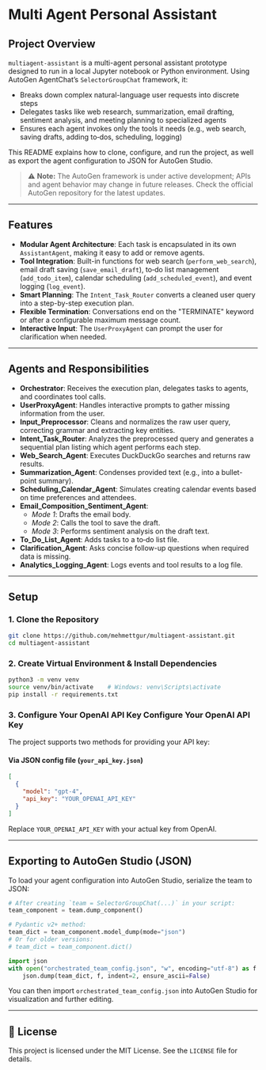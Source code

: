 # Multi Agent Personal Assistant

## Project Overview

`multiagent-assistant` is a multi-agent personal assistant prototype designed to run in a local Jupyter notebook or Python environment. Using AutoGen AgentChat’s `SelectorGroupChat` framework, it:

- Breaks down complex natural-language user requests into discrete steps
- Delegates tasks like web research, summarization, email drafting, sentiment analysis, and meeting planning to specialized agents
- Ensures each agent invokes only the tools it needs (e.g., web search, saving drafts, adding to‑dos, scheduling, logging)

This README explains how to clone, configure, and run the project, as well as export the agent configuration to JSON for AutoGen Studio.

> ⚠ **Note:** The AutoGen framework is under active development; APIs and agent behavior may change in future releases. Check the official AutoGen repository for the latest updates.

---

## Features

- **Modular Agent Architecture**: Each task is encapsulated in its own `AssistantAgent`, making it easy to add or remove agents.
- **Tool Integration**: Built-in functions for web search (`perform_web_search`), email draft saving (`save_email_draft`), to‑do list management (`add_todo_item`), calendar scheduling (`add_scheduled_event`), and event logging (`log_event`).
- **Smart Planning**: The `Intent_Task_Router` converts a cleaned user query into a step-by-step execution plan.
- **Flexible Termination**: Conversations end on the "TERMINATE" keyword or after a configurable maximum message count.
- **Interactive Input**: The `UserProxyAgent` can prompt the user for clarification when needed.

---

## Agents and Responsibilities

- **Orchestrator**: Receives the execution plan, delegates tasks to agents, and coordinates tool calls.
- **UserProxyAgent**:  Handles interactive prompts to gather missing information from the user.
- **Input\_Preprocessor**: Cleans and normalizes the raw user query, correcting grammar and extracting key entities.
- **Intent\_Task\_Router**: Analyzes the preprocessed query and generates a sequential plan listing which agent performs each step.
- **Web\_Search\_Agent**: Executes DuckDuckGo searches and returns raw results.
- **Summarization\_Agent**: Condenses provided text (e.g., into a bullet-point summary).
- **Scheduling\_Calendar\_Agent**: Simulates creating calendar events based on time preferences and attendees.
- **Email\_Composition\_Sentiment\_Agent**:
  - *Mode 1*: Drafts the email body.
  - *Mode 2*: Calls the tool to save the draft.
  - *Mode 3*: Performs sentiment analysis on the draft text.
- **To\_Do\_List\_Agent**: Adds tasks to a to‑do list file.
- **Clarification\_Agent**: Asks concise follow-up questions when required data is missing.
- **Analytics\_Logging\_Agent**: Logs events and tool results to a log file.

---

## Setup

### 1. Clone the Repository

```bash
git clone https://github.com/mehmettgur/multiagent-assistant.git
cd multiagent-assistant
```

### 2. Create Virtual Environment & Install Dependencies

```bash
python3 -m venv venv
source venv/bin/activate    # Windows: venv\Scripts\activate
pip install -r requirements.txt
```

### 3. Configure Your OpenAI API Key Configure Your OpenAI API Key

The project supports two methods for providing your API key:

#### Via JSON config file (`your_api_key.json`)

```json
[
  {
    "model": "gpt-4",
    "api_key": "YOUR_OPENAI_API_KEY"
  }
]
```

Replace `YOUR_OPENAI_API_KEY` with your actual key from OpenAI.

---

## Exporting to AutoGen Studio (JSON)

To load your agent configuration into AutoGen Studio, serialize the team to JSON:

```python
# After creating `team = SelectorGroupChat(...)` in your script:
team_component = team.dump_component()

# Pydantic v2+ method:
team_dict = team_component.model_dump(mode="json")
# Or for older versions:
# team_dict = team_component.dict()

import json
with open("orchestrated_team_config.json", "w", encoding="utf-8") as f:
    json.dump(team_dict, f, indent=2, ensure_ascii=False)
```

You can then import `orchestrated_team_config.json` into AutoGen Studio for visualization and further editing.

---

## 📜 License

This project is licensed under the MIT License. See the `LICENSE` file for details.

